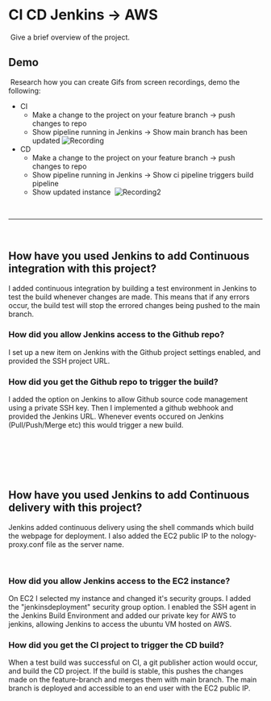 # CI CD Jenkins -> AWS

​
Give a brief overview of the project.
​

## Demo

​
Research how you can create Gifs from screen recordings, demo the following:
​

- CI
  - Make a change to the project on your feature branch -> push changes to repo
  - Show pipeline running in Jenkins -> Show main branch has been updated
    ![Recording](ShowsUpdatedRepos.gif)
- CD
  - Make a change to the project on your feature branch -> push changes to repo
  - Show pipeline running in Jenkins -> Show ci pipeline triggers build pipeline
  - Show updated instance
    ​
    ![Recording2](Recording%202023-01-25%20at%2015.30.19.gif)

​

---

​

## How have you used Jenkins to add Continuous integration with this project?

I added continuous integration by building a test environment in Jenkins to test the build whenever changes are made. This means that if any errors occur, the build test will stop the errored changes being pushed to the main branch.
​

### How did you allow Jenkins access to the Github repo?

I set up a new item on Jenkins with the Github project settings enabled, and provided the SSH project URL.
​

### How did you get the Github repo to trigger the build?

I added the option on Jenkins to allow Github source code management using a private SSH key.
Then I implemented a github webhook and provided the Jenkins URL. Whenever events occured on Jenkins (Pull/Push/Merge etc) this would trigger a new build.

## ​

​

## How have you used Jenkins to add Continuous delivery with this project?
Jenkins added continuous delivery using the shell commands which build the webpage for deployment. I also added the EC2 public IP to the nology-proxy.conf file as the server name.

​

### How did you allow Jenkins access to the EC2 instance?
On EC2 I selected my instance and changed it's security groups. I added the "jenkinsdeployment" security group option.
I enabled the SSH agent in the Jenkins Build Environment and added our private key for AWS to jenkins, allowing Jenkins to access the ubuntu VM hosted on AWS.


### How did you get the CI project to trigger the CD build?
When a test build was successful on CI, a git publisher action would occur, and build the CD project. If the build is stable, this pushes the changes made on the feature-branch and merges them with main branch. The main branch is deployed and accessible to an end user with the EC2 public IP.
## ​
